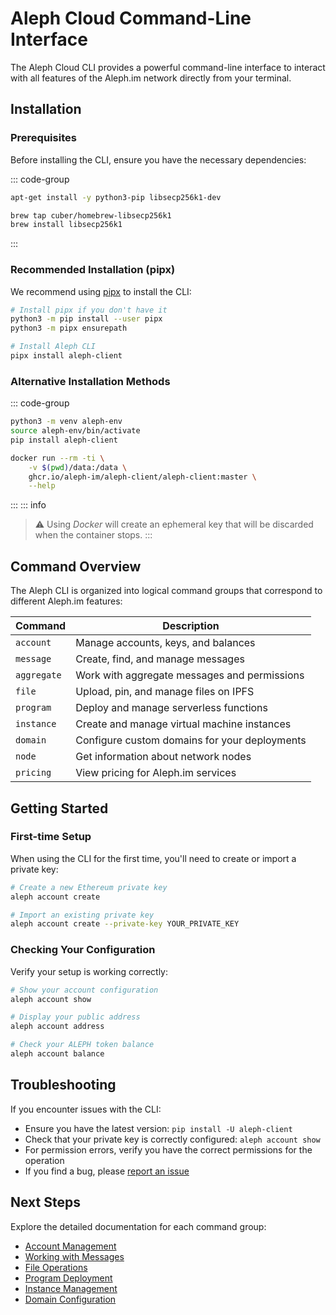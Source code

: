 # Aleph Cloud Command-Line Interface

The Aleph Cloud CLI provides a powerful command-line interface to interact with all features of the Aleph.im network directly from your terminal.

## Installation

### Prerequisites

Before installing the CLI, ensure you have the necessary dependencies:

::: code-group

```bash [Linux]
apt-get install -y python3-pip libsecp256k1-dev
```

```bash [macOS]
brew tap cuber/homebrew-libsecp256k1
brew install libsecp256k1
```

:::

### Recommended Installation (pipx)

We recommend using [pipx](https://github.com/pypa/pipx) to install the CLI:

```bash
# Install pipx if you don't have it
python3 -m pip install --user pipx
python3 -m pipx ensurepath

# Install Aleph CLI
pipx install aleph-client
```

### Alternative Installation Methods

::: code-group

```bash [Python]
python3 -m venv aleph-env
source aleph-env/bin/activate
pip install aleph-client
```

```bash [Docker]
docker run --rm -ti \
    -v $(pwd)/data:/data \
    ghcr.io/aleph-im/aleph-client/aleph-client:master \
    --help
```
:::
::: info
> ⚠️ Using _Docker_ will create an ephemeral key that will be discarded when the container stops.
:::
## Command Overview

The Aleph CLI is organized into logical command groups that correspond to different Aleph.im features:

| Command | Description |
|---------|-------------|
| `account` | Manage accounts, keys, and balances |
| `message` | Create, find, and manage messages |
| `aggregate` | Work with aggregate messages and permissions |
| `file` | Upload, pin, and manage files on IPFS |
| `program` | Deploy and manage serverless functions |
| `instance` | Create and manage virtual machine instances |
| `domain` | Configure custom domains for your deployments |
| `node` | Get information about network nodes |
| `pricing` | View pricing for Aleph.im services |

## Getting Started

### First-time Setup

When using the CLI for the first time, you'll need to create or import a private key:

```bash
# Create a new Ethereum private key
aleph account create

# Import an existing private key
aleph account create --private-key YOUR_PRIVATE_KEY
```

### Checking Your Configuration

Verify your setup is working correctly:

```bash
# Show your account configuration
aleph account show

# Display your public address
aleph account address

# Check your ALEPH token balance
aleph account balance
```

## Troubleshooting

If you encounter issues with the CLI:

- Ensure you have the latest version: `pip install -U aleph-client`
- Check that your private key is correctly configured: `aleph account show`
- For permission errors, verify you have the correct permissions for the operation
- If you find a bug, please [report an issue](https://github.com/aleph-im/support/issues)

## Next Steps

Explore the detailed documentation for each command group:

- [Account Management](./commands/account.md)
- [Working with Messages](./commands/message.md)
- [File Operations](./commands/file.md)
- [Program Deployment](./commands/program.md)
- [Instance Management](./commands/instance.md)
- [Domain Configuration](./commands/domain.md)
